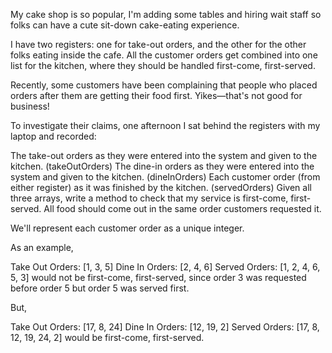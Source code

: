 My cake shop is so popular, I'm adding some tables and hiring wait staff so folks can have a cute sit-down cake-eating experience.

I have two registers: one for take-out orders, and the other for the other folks eating inside the cafe. All the customer orders get combined into one list for the kitchen, where they should be handled first-come, first-served.

Recently, some customers have been complaining that people who placed orders after them are getting their food first. Yikes—that's not good for business!

To investigate their claims, one afternoon I sat behind the registers with my laptop and recorded:

The take-out orders as they were entered into the system and given to the kitchen. (takeOutOrders)
The dine-in orders as they were entered into the system and given to the kitchen. (dineInOrders)
Each customer order (from either register) as it was finished by the kitchen. (servedOrders)
Given all three arrays, write a method to check that my service is first-come, first-served. All food should come out in the same order customers requested it.

We'll represent each customer order as a unique integer.

As an example,

  Take Out Orders: [1, 3, 5]
 Dine In Orders: [2, 4, 6]
  Served Orders: [1, 2, 4, 6, 5, 3]
would not be first-come, first-served, since order 3 was requested before order 5 but order 5 was served first.

But,

  Take Out Orders: [17, 8, 24]
 Dine In Orders: [12, 19, 2]
  Served Orders: [17, 8, 12, 19, 24, 2]
would be first-come, first-served.